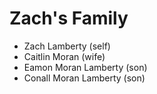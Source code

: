 # Zach's Family

+ Zach Lamberty (self)
+ Caitlin Moran (wife)
+ Eamon Moran Lamberty (son)
+ Conall Moran Lamberty (son)
